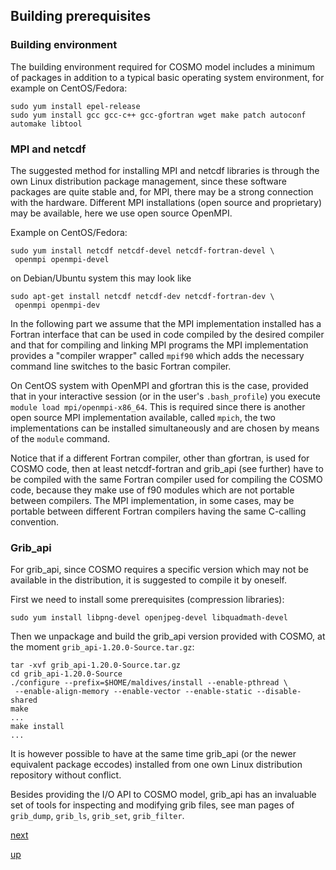 ## Building prerequisites ##

### Building environment ###

The building environment required for COSMO model includes a minimum
of packages in addition to a typical basic operating system
environment, for example on CentOS/Fedora:

```
sudo yum install epel-release
sudo yum install gcc gcc-c++ gcc-gfortran wget make patch autoconf automake libtool
```

### MPI and netcdf ###

The suggested method for installing MPI and netcdf libraries is
through the own Linux distribution package management, since these
software packages are quite stable and, for MPI, there may be a strong
connection with the hardware. Different MPI installations (open source
and proprietary) may be available, here we use open source OpenMPI.

Example on CentOS/Fedora:

```
sudo yum install netcdf netcdf-devel netcdf-fortran-devel \
 openmpi openmpi-devel

```

on Debian/Ubuntu system this may look like

```
sudo apt-get install netcdf netcdf-dev netcdf-fortran-dev \
 openmpi openmpi-dev

```

In the following part we assume that the MPI implementation installed
has a Fortran interface that can be used in code compiled by the
desired compiler and that for compiling and linking MPI programs the
MPI implementation provides a "compiler wrapper" called `mpif90` which
adds the necessary command line switches to the basic Fortran
compiler.

On CentOS system with OpenMPI and gfortran this is the case, provided
that in your interactive session (or in the user's `.bash_profile`)
you execute `module load mpi/openmpi-x86_64`. This is required since
there is another open source MPI implementation available, called
`mpich`, the two implementations can be installed simultaneously and
are chosen by means of the `module` command.


Notice that if a different Fortran compiler, other than gfortran, is
used for COSMO code, then at least netcdf-fortran and grib_api (see
further) have to be compiled with the same Fortran compiler used for
compiling the COSMO code, because they make use of f90 modules which
are not portable between compilers. The MPI implementation, in some
cases, may be portable between different Fortran compilers having the
same C-calling convention.

### Grib_api ###

For grib_api, since COSMO requires a specific version which may not be
available in the distribution, it is suggested to compile it by
oneself.

First we need to install some prerequisites (compression libraries):

```
sudo yum install libpng-devel openjpeg-devel libquadmath-devel
```

Then we unpackage and build the grib_api version provided with COSMO,
at the moment `grib_api-1.20.0-Source.tar.gz`:

```
tar -xvf grib_api-1.20.0-Source.tar.gz
cd grib_api-1.20.0-Source
./configure --prefix=$HOME/maldives/install --enable-pthread \
 --enable-align-memory --enable-vector --enable-static --disable-shared
make
...
make install
...
```

It is however possible to have at the same time grib_api (or the newer
equivalent package eccodes) installed from one own Linux distribution
repository without conflict.

Besides providing the I/O API to COSMO model, grib_api has an
invaluable set of tools for inspecting and modifying grib files, see
man pages of `grib_dump`, `grib_ls`, `grib_set`, `grib_filter`.

[next](building_cosmo_code.md)

[up](README.md)